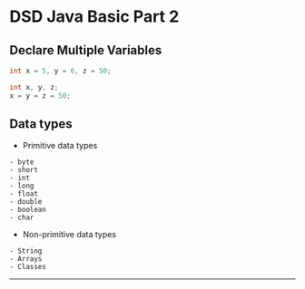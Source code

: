 # DSD Java Basic Part 2

## Declare Multiple Variables

```java
int x = 5, y = 6, z = 50;

int x, y, z;
x = y = z = 50;
```

## Data types

* Primitive data types
```
- byte
- short
- int
- long
- float
- double
- boolean
- char
```

* Non-primitive data types
```
- String
- Arrays
- Classes
```
---